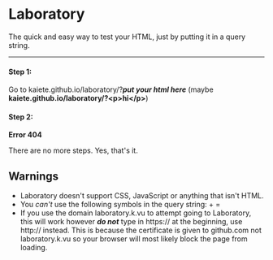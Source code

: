 
# Laboratory
The quick and easy way to test your HTML, just by putting it in a query string.

---------------------------------------------------------------------------------

#### Step 1:
Go to kaiete.github.io/laboratory/?***put your html here*** (maybe **kaiete.github.io/laboratory/?\<p>hi\</p>**)
#### Step 2:
**Error 404**

There are no more steps. Yes, that's it.

## Warnings
* Laboratory doesn't support CSS, JavaScript or anything that isn't HTML.
* You *can't* use the following symbols in the query string: + =
* If you use the domain laboratory.k.vu to attempt going to Laboratory, this will work however ***do not*** type in https:// at the beginning, use http:// instead.
This is because the certificate is given to github.com not laboratory.k.vu so your browser will most likely block the page from loading.
